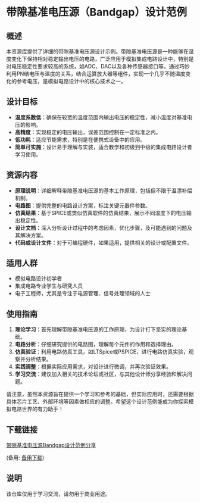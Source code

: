# 带隙基准电压源（Bandgap）设计范例

## 概述

本资源库提供了详细的带隙基准电压源设计示例。带隙基准电压源是一种能够在温度变化下保持相对稳定输出电压的电路，广泛应用于模拟集成电路设计中，特别是对电压稳定性要求较高的系统，如ADC、DAC以及各种传感器接口等。通过巧妙利用PN结电压与温度的关系，结合运算放大器等组件，实现一个几乎不随温度变化的参考电压，是模拟电路设计中的核心技术之一。

## 设计目标

- **温度系数低**：确保在较宽的温度范围内输出电压的稳定性，减小温度对基准电压的影响。
- **高精度**：实现稳定的电压输出，误差范围控制在一定标准之内。
- **低功耗**：适应节能需求，特别是在便携式设备中的应用。
- **简单可实施**：设计易于理解与实装，适合教学和初级到中级的集成电路设计者学习使用。

## 资源内容

- **原理说明**：详细解释带隙基准电压源的基本工作原理，包括但不限于温漂补偿机制。
- **电路图**：提供完整的电路设计方案，标注关键元器件参数。
- **仿真结果**：基于SPICE或类似仿真软件的仿真结果，展示不同温度下的电压输出稳定性。
- **设计文档**：深入分析设计过程中的考虑因素，优化步骤，及可能遇到的问题及其解决方案。
- **代码或设计文件**：对于可编程硬件，如果适用，提供相关的设计或配置文件。

## 适用人群

- 模拟电路设计初学者
- 集成电路专业学生与研究人员
- 电子工程师，尤其是专注于电源管理、信号处理领域的人士

## 使用指南

1. **理论学习**：首先理解带隙基准电压源的工作原理，为设计打下坚实的理论基础。
2. **电路分析**：仔细研究提供的电路图，理解每个元件的作用和选择理由。
3. **仿真验证**：利用电路仿真工具，如LTSpice或PSPICE，进行电路仿真实验，观察并分析结果。
4. **实践调整**：根据实际应用需求，对设计进行微调，并再次验证效果。
5. **学习交流**：建议加入相关的技术论坛或社区，与其他设计师分享经验和解决问题。

请注意，虽然本资源旨在提供一个学习和参考的基础，但实际应用时，还需要根据具体芯片工艺、外部环境等因素做相应的调整。希望这个设计范例能成为你探索模拟电路世界的有力助手！

## 下载链接
[带隙基准电压源Bandgap设计范例分享](https://pan.quark.cn/s/b1013f77e485) 

(备用: [备用下载](https://pan.baidu.com/s/1O6m_9hX2ioIsx4bpYB7bIA?pwd=1234))

## 说明

该仓库仅用于学习交流，请勿用于商业用途。
